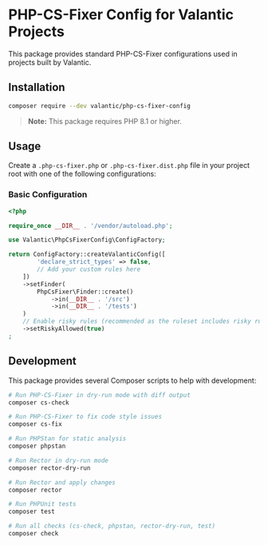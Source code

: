 # PHP-CS-Fixer Config for Valantic Projects

This package provides standard PHP-CS-Fixer configurations used in projects built by Valantic.

## Installation

```bash
composer require --dev valantic/php-cs-fixer-config
```

> **Note:** This package requires PHP 8.1 or higher.

## Usage

Create a `.php-cs-fixer.php` or `.php-cs-fixer.dist.php` file in your project root with one of the following configurations:

### Basic Configuration

```php
<?php

require_once __DIR__ . '/vendor/autoload.php';

use Valantic\PhpCsFixerConfig\ConfigFactory;

return ConfigFactory::createValanticConfig([
        'declare_strict_types' => false,
        // Add your custom rules here
    ])
    ->setFinder(
        PhpCsFixer\Finder::create()
            ->in(__DIR__ . '/src')
            ->in(__DIR__ . '/tests')
    )
    // Enable risky rules (recommended as the ruleset includes risky rules)
    ->setRiskyAllowed(true)
;
```

## Development

This package provides several Composer scripts to help with development:

```bash
# Run PHP-CS-Fixer in dry-run mode with diff output
composer cs-check

# Run PHP-CS-Fixer to fix code style issues
composer cs-fix

# Run PHPStan for static analysis
composer phpstan

# Run Rector in dry-run mode
composer rector-dry-run

# Run Rector and apply changes
composer rector

# Run PHPUnit tests
composer test

# Run all checks (cs-check, phpstan, rector-dry-run, test)
composer check
```
